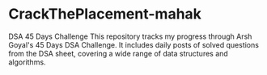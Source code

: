 # CrackThePlacement-mahak
DSA 45 Days Challenge This repository tracks my progress through Arsh Goyal's 45 Days DSA Challenge. It includes daily posts of solved questions from the DSA sheet, covering a wide range of data structures and algorithms.
